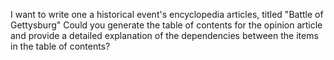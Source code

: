 I want to write one a historical event's encyclopedia articles, titled "Battle of Gettysburg" Could you generate the table of contents for the opinion article and provide a detailed explanation of the dependencies between the items in the table of contents?